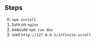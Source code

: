 ## Steps

0. `npm install`
1. turn on `nginx`
2. execute `npm run dev`
3. visit `http://127.0.0.1/infinite-scroll`